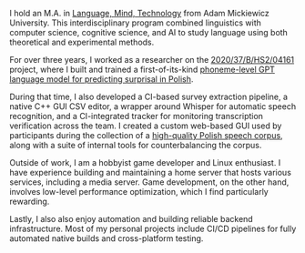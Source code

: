 I hold an M.A. in [Language, Mind, Technology](https://anglistyka.amu.edu.pl/en/for-candidates/full-time-ma-programmes/language-mind-technology) from Adam Mickiewicz University. This interdisciplinary program combined linguistics with computer science, cognitive science, and AI to study language using both theoretical and experimental methods.

For over three years, I worked as a researcher on the [2020/37/B/HS2/04161](https://prodis-opus19.github.io/) project, where I built and trained a first-of-its-kind [phoneme-level GPT language model for predicting surprisal in Polish](https://arxiv.org/abs/2404.10112).

During that time, I also developed a CI-based survey extraction pipeline, a native C++ GUI CSV editor, a wrapper around Whisper for automatic speech recognition, and a CI-integrated tracker for monitoring transcription verification across the team. I created a custom web-based GUI used by participants during the collection of a [high-quality Polish speech corpus](https://arxiv.org/abs/2404.10112), along with a suite of internal tools for counterbalancing the corpus.

Outside of work, I am a hobbyist game developer and Linux enthusiast. I have experience building and maintaining a home server that hosts various services, including a media server. Game development, on the other hand, involves low-level performance optimization, which I find particularly rewarding.

Lastly, I also also enjoy automation and building reliable backend infrastructure. Most of my personal projects include CI/CD pipelines for fully automated native builds and cross-platform testing.

